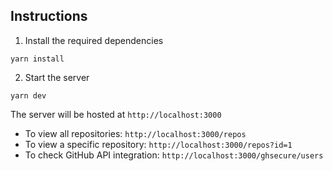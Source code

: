 ## Instructions

1. Install the required dependencies
```
yarn install
```
2. Start the server

```
yarn dev
```  
The server will be hosted at `http://localhost:3000`
-   To view all repositories: `http://localhost:3000/repos`
-   To view a specific repository: `http://localhost:3000/repos?id=1`
-   To check GitHub API integration: `http://localhost:3000/ghsecure/users`